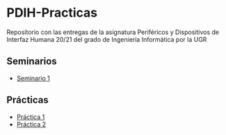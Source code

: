 # PDIH-Practicas
Repositorio con las entregas de la asignatura Periféricos y Dispositivos de Interfaz Humana 20/21 del grado de Ingeniería Informática por la UGR

## Seminarios
- [Seminario 1](S1/)

## Prácticas
- [Práctica 1](P1/)
- [Práctica 2](P2/)